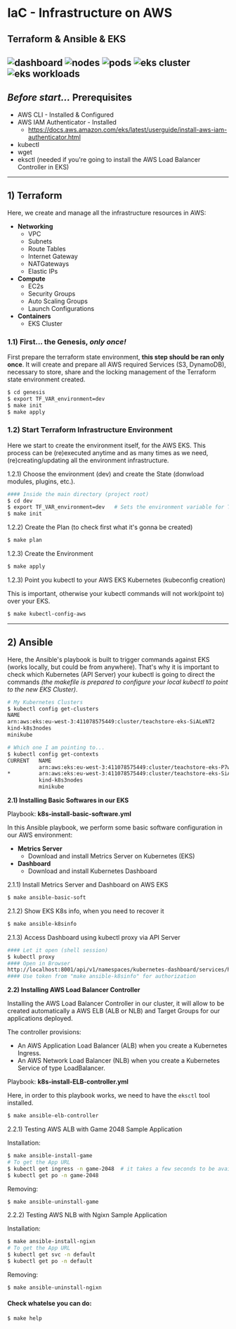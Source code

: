 # IaC - Infrastructure on AWS
## Terraform & Ansible & EKS
![dashboard](docs/images/dashboard.png)
![nodes](docs/images/Nodes.png)
![pods](docs/images/Pods.png)
![eks cluster](docs/images/overview-eks.png)
![eks workloads](docs/images/workloads.png)
---
## *Before start...* Prerequisites
- AWS CLI - Installed & Configured
- AWS IAM Authenticator - Installed
  - https://docs.aws.amazon.com/eks/latest/userguide/install-aws-iam-authenticator.html
- kubectl
- wget
- eksctl (needed if you're going to install the AWS Load Balancer Controller in EKS)
---

## 1) Terraform 
Here, we create and manage all the infrastructure resources in AWS: 
- **Networking** 
  - VPC
  - Subnets
  - Route Tables
  - Internet Gateway
  - NATGateways
  - Elastic IPs
- **Compute**
  - EC2s
  - Security Groups
  - Auto Scaling Groups
  - Launch Configurations
- **Containers**
  - EKS Cluster

### 1.1) First...  the Genesis, *only once!*
First prepare the terraform state environment, **this step should be ran only once**. It will create and prepare all AWS required Services (S3, DynamoDB), necessary to store, share and the locking management of the Terraform state environment created.
```bash
$ cd genesis
$ export TF_VAR_environment=dev
$ make init
$ make apply
```
### 1.2) Start Terraform Infrastructure Environment
Here we start to create the environment itself, for the AWS EKS. This process can be (re)executed anytime and as many times as we need, (re)creating/updating all the environment infrastructure.

1.2.1) Choose the environment (dev) and create the State (donwload modules, plugins, etc.).
```bash
#### Inside the main directory (project root)
$ cd dev
$ export TF_VAR_environment=dev   # Sets the environment variable for Terraform scripts
$ make init
```
1.2.2) Create the Plan (to check first what it's gonna be created)
```bash
$ make plan
```
1.2.3) Create the Environment
```bash
$ make apply
```
1.2.3) Point you kubectl to your AWS EKS Kubernetes (kubeconfig creation)

This is important, otherwise your kubectl commands will not work(point to) over your EKS.
```bash
$ make kubectl-config-aws
```

---

## 2) Ansible

Here, the Ansible's playbook is built to trigger commands against EKS (works locally, but could be from anywhere). That's why it is important to check which Kubernetes (API Server) your kubectl is going to direct the commands *(the makefile is prepared to configure your local kubectl to point to the new EKS Cluster)*.

```bash
# My Kubernetes Clusters
$ kubectl config get-clusters
NAME
arn:aws:eks:eu-west-3:411078575449:cluster/teachstore-eks-SiALeNT2
kind-k8s3nodes
minikube

# Which one I am pointing to...
$ kubectl config get-contexts
CURRENT   NAME                                                                 CLUSTER                                                              AUTHINFO                                                             NAMESPACE
          arn:aws:eks:eu-west-3:411078575449:cluster/teachstore-eks-P7wVN7yl   arn:aws:eks:eu-west-3:411078575449:cluster/teachstore-eks-P7wVN7yl   arn:aws:eks:eu-west-3:411078575449:cluster/teachstore-eks-P7wVN7yl
*         arn:aws:eks:eu-west-3:411078575449:cluster/teachstore-eks-SiALeNT2   arn:aws:eks:eu-west-3:411078575449:cluster/teachstore-eks-SiALeNT2   arn:aws:eks:eu-west-3:411078575449:cluster/teachstore-eks-SiALeNT2
          kind-k8s3nodes                                                       kind-k8s3nodes                                                       kind-k8s3nodes
          minikube                                                             minikube                                                             minikube
```

**2.1) Installing Basic Softwares in our EKS**

Playbook: **k8s-install-basic-software.yml**

In this Ansible playbook, we perform some basic software configuration in our AWS environment:
- **Metrics Server** 
  - Download and install Metrics Server on Kubernetes (EKS)
- **Dashboard**
  - Download and install Kubernetes Dashboard

2.1.1) Install Metrics Server and Dashboard on AWS EKS
```bash
$ make ansible-basic-soft
```
2.1.2) Show EKS K8s info, when you need to recover it
```bash
$ make ansible-k8sinfo
```
2.1.3) Access Dashboard using kubectl proxy via API Server
```bash
#### Let it open (shell session)
$ kubectl proxy 
#### Open in Browser
http://localhost:8001/api/v1/namespaces/kubernetes-dashboard/services/https:kubernetes-dashboard:/proxy/#/overview?namespace=default
#### Use token from "make ansible-k8sinfo" for authorization
```

**2.2) Installing AWS Load Balancer Controller**

Installing the AWS Load Balancer Controller in our cluster, it will allow to be created automatically a AWS ELB (ALB or NLB) and Target Groups for our applications deployed.

The controller provisions:
- An AWS Application Load Balancer (ALB) when you create a Kubernetes Ingress.
- An AWS Network Load Balancer (NLB) when you create a Kubernetes Service of type LoadBalancer.

Playbook: **k8s-install-ELB-controller.yml**

Here, in order to this playbook works, we need to have the ```eksctl``` tool installed.

```bash
$ make ansible-elb-controller
```

2.2.1) Testing AWS ALB with Game 2048 Sample Application

Installation:
```bash
$ make ansible-install-game
# To get the App URL
$ kubectl get ingress -n game-2048  # it takes a few seconds to be available
$ kubectl get po -n game-2048
```

Removing:
```bash
$ make ansible-uninstall-game
```

2.2.2) Testing AWS NLB with Ngixn Sample Application

Installation:
```bash
$ make ansible-install-ngixn
# To get the App URL
$ kubectl get svc -n default
$ kubectl get po -n default
```

Removing:
```bash
$ make ansible-uninstall-ngixn
```

#### Check whatelse you can do:
```bash
$ make help
```